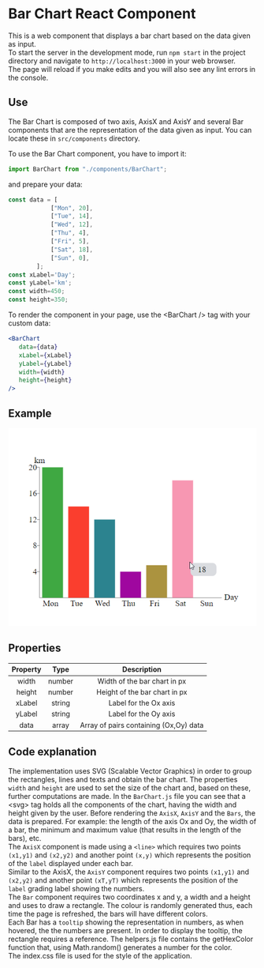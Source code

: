 # Bar Chart React Component

This is a web component that displays a bar chart based on the data given as input.\
To start the server in the development mode, run `npm start` in the project directory and navigate to `http://localhost:3000` in your web browser.\
The page will reload if you make edits and you will also see any lint errors in the console.

## Use

The Bar Chart is composed of two axis, AxisX and AxisY and several Bar components that are the representation of the data given as input.
You can locate these in `src/components` directory.

To use the Bar Chart component, you have to import it:
``` jsx harmony
import BarChart from "./components/BarChart";
```

and prepare your data:
```jsx harmony
const data = [
            ["Mon", 20],
            ["Tue", 14],
            ["Wed", 12],
            ["Thu", 4],
            ["Fri", 5],
            ["Sat", 18],
            ["Sun", 0],
        ];
const xLabel='Day';
const yLabel='km';
const width=450;
const height=350;
```

To render the component in your page, use the \<BarChart /> tag with your custom data:

```jsx harmony
<BarChart
   data={data}
   xLabel={xLabel}
   yLabel={yLabel}
   width={width}
   height={height}
/>
```

## Example

![Bar Chart Component](https://github.com/andreeaneacsu33/bar-chart-component/blob/master/public/bar-chart-component.png?raw=true)

## Properties
|Property | Type | Description
:---: | :---: | :---:
width| number | Width of the bar chart in px
height| number | Height of the bar chart in px
xLabel| string | Label for the Ox axis
yLabel| string | Label for the Oy axis
data| array | Array of pairs containing (Ox,Oy) data

## Code explanation
The implementation uses SVG (Scalable Vector Graphics) in order to group the rectangles, lines and texts and obtain the bar chart. The properties `width` and `height` are used to set the size of the chart and, based on these, further computations are made. In the `BarChart.js` file you can see that a \<svg> tag holds all the components of the chart, having the width and height given by the user. Before rendering the `AxisX`, `AxisY` and the `Bars`, the data is prepared. For example: the length of the axis Ox and Oy, the width of a bar, the minimum and maximum value (that results in the length of the bars), etc.\
The `AxisX` component is made using a `<line>` which requires two points `(x1,y1)` and `(x2,y2)` and another point `(x,y)` which represents the position of the `label` displayed under each bar.\
Similar to the AxisX, the `AxisY` component requires two points `(x1,y1)` and `(x2,y2)` and another point `(xT,yT)` which represents the position of the `label` grading label showing the numbers.\
The `Bar` component requires two coordinates x and y, a width and a height and uses <rect> to draw a rectangle. The colour is randomly generated thus, each time the page is refreshed, the bars will have different colors.\
Each Bar has a `tooltip` showing the representation in numbers, as when hovered, the the numbers are present. In order to display the tooltip, the rectangle requires a reference.
The helpers.js file contains the getHexColor function that, using Math.random() generates a number for the color.\
The index.css file is used for the style of the application.





